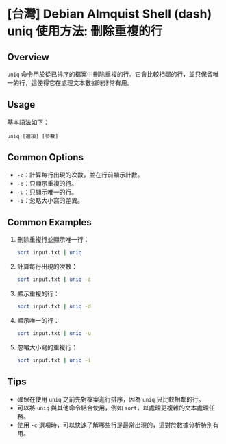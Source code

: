 # [台灣] Debian Almquist Shell (dash) uniq 使用方法: 刪除重複的行

## Overview
`uniq` 命令用於從已排序的檔案中刪除重複的行。它會比較相鄰的行，並只保留唯一的行，這使得它在處理文本數據時非常有用。

## Usage
基本語法如下：
```
uniq [選項] [參數]
```

## Common Options
- `-c`：計算每行出現的次數，並在行前顯示計數。
- `-d`：只顯示重複的行。
- `-u`：只顯示唯一的行。
- `-i`：忽略大小寫的差異。

## Common Examples
1. 刪除重複行並顯示唯一行：
   ```bash
   sort input.txt | uniq
   ```

2. 計算每行出現的次數：
   ```bash
   sort input.txt | uniq -c
   ```

3. 顯示重複的行：
   ```bash
   sort input.txt | uniq -d
   ```

4. 顯示唯一的行：
   ```bash
   sort input.txt | uniq -u
   ```

5. 忽略大小寫的重複行：
   ```bash
   sort input.txt | uniq -i
   ```

## Tips
- 確保在使用 `uniq` 之前先對檔案進行排序，因為 `uniq` 只比較相鄰的行。
- 可以將 `uniq` 與其他命令結合使用，例如 `sort`，以處理更複雜的文本處理任務。
- 使用 `-c` 選項時，可以快速了解哪些行是最常出現的，這對於數據分析特別有用。
